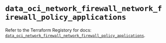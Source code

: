 # `data_oci_network_firewall_network_firewall_policy_applications`

Refer to the Terraform Registory for docs: [`data_oci_network_firewall_network_firewall_policy_applications`](https://registry.terraform.io/providers/oracle/oci/6.18.0/docs/data-sources/network_firewall_network_firewall_policy_applications).

